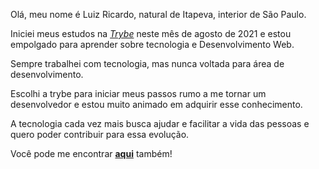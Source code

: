 Olá, meu nome é Luiz Ricardo, natural de Itapeva, interior de São Paulo.

Iniciei meus estudos na _[Trybe](https://app.betrybe.com/)_ neste mês de agosto de 2021 e estou empolgado para aprender sobre tecnologia e Desenvolvimento Web.

Sempre trabalhei com tecnologia, mas nunca voltada para área de desenvolvimento.

Escolhi a trybe para iniciar meus passos rumo a me tornar um desenvolvedor e estou muito animado em adquirir esse conhecimento.

A tecnologia cada vez mais busca ajudar e facilitar a vida das pessoas e quero poder contribuir para essa evolução.

Você pode me encontrar __[aqui](https://www.linkedin.com/in/luizricardo41)__ também!
